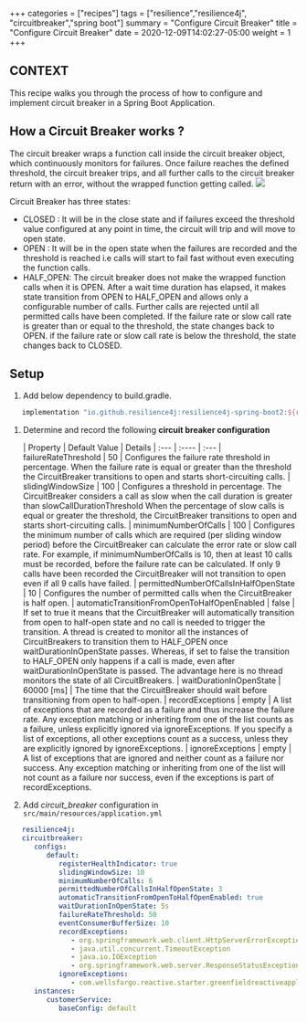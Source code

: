 +++
categories = ["recipes"]
tags = ["resilience","resilience4j", "circuitbreaker","spring boot"]
summary = "Configure Circuit Breaker"
title = "Configure Circuit Breaker"
date = 2020-12-09T14:02:27-05:00
weight = 1
+++

## CONTEXT
This recipe walks you through the process of how to configure and implement
circuit breaker in a Spring Boot Application.

## How a Circuit Breaker works ?
The circuit breaker wraps a function call inside the circuit breaker object, which continuously monitors for failures. Once failure reaches the defined threshold, the circuit breaker trips,
and all further calls to the circuit breaker return with an error, without the wrapped function getting called.
![](/images/circuit-breaker-states.png)

Circuit Breaker has three states:

* CLOSED : It will be in the close state and if failures exceed the threshold value configured at any point in time, the circuit will trip
  and will move to open state.
* OPEN : It will be in the open state when the failures are recorded and the threshold is reached i.e calls will start to fail fast without even executing the function calls.
* HALF_OPEN: The circuit breaker does not make the wrapped function calls when it is OPEN. After a wait time duration has elapsed, it makes state transition from OPEN to HALF_OPEN and allows only a configurable number of calls.
  Further calls are rejected until all permitted calls have been completed. If the failure rate or slow call rate is greater than or equal
  to the threshold, the state changes back to OPEN. if the failure rate or slow call rate is below the threshold, the state changes
  back to CLOSED.

## Setup

1. Add below dependency to build.gradle.

```groovy
   implementation "io.github.resilience4j:resilience4j-spring-boot2:${resilience4jVersion}"
```

1. Determine and record the following **circuit breaker configuration**

   | Property        | Default Value  | Details
         | :---            |    :----   |  :---
   | failureRateThreshold | 50 | Configures the failure rate threshold in percentage. When the failure rate is equal or greater than the threshold the CircuitBreaker transitions to open and starts short-circuiting calls.
   | slidingWindowSize | 100 | Configures a threshold in percentage. The CircuitBreaker considers a call as slow when the call duration is greater than slowCallDurationThreshold When the percentage of slow calls is equal or greater the threshold, the CircuitBreaker transitions to open and starts short-circuiting calls.
   | minimumNumberOfCalls  | 100 | Configures the minimum number of calls which are required (per sliding window period) before the CircuitBreaker can calculate the error rate or slow call rate. For example, if minimumNumberOfCalls is 10, then at least 10 calls must be recorded, before the failure rate can be calculated. If only 9 calls have been recorded the CircuitBreaker will not transition to open even if all 9 calls have failed.
   | permittedNumberOfCallsInHalfOpenState | 10 | Configures the number of permitted calls when the CircuitBreaker is half open.
   | automaticTransitionFromOpenToHalfOpenEnabled | false | 	If set to true it means that the CircuitBreaker will automatically transition from open to half-open state and no call is needed to trigger the transition. A thread is created to monitor all the instances of CircuitBreakers to transition them to HALF_OPEN once waitDurationInOpenState passes. Whereas, if set to false the transition to HALF_OPEN only happens if a call is made, even after waitDurationInOpenState is passed. The advantage here is no thread monitors the state of all CircuitBreakers.
   | waitDurationInOpenState | 60000 [ms] | The time that the CircuitBreaker should wait before transitioning from open to half-open.
   | recordExceptions | empty | A list of exceptions that are recorded as a failure and thus increase the failure rate. Any exception matching or inheriting from one of the list counts as a failure, unless explicitly ignored via ignoreExceptions. If you specify a list of exceptions, all other exceptions count as a success, unless they are explicitly ignored by ignoreExceptions.
   | ignoreExceptions | empty | A list of exceptions that are ignored and neither count as a failure nor success. Any exception matching or inheriting from one of the list will not count as a failure nor success, even if the exceptions is part of recordExceptions.

1. Add _circuit_breaker_ configuration in `src/main/resources/application.yml`
```yaml
   resilience4j:
   circuitbreaker:
      configs:
         default:
            registerHealthIndicator: true
            slidingWindowSize: 10
            minimumNumberOfCalls: 6
            permittedNumberOfCallsInHalfOpenState: 3
            automaticTransitionFromOpenToHalfOpenEnabled: true
            waitDurationInOpenState: 5s
            failureRateThreshold: 50
            eventConsumerBufferSize: 10
            recordExceptions:
               - org.springframework.web.client.HttpServerErrorException
               - java.util.concurrent.TimeoutException
               - java.io.IOException
               - org.springframework.web.server.ResponseStatusException
            ignoreExceptions:
               - com.wellsfargo.reactive.starter.greenfieldreactiveapplicationstarter.error.BusinessException
      instances:
         customerService:
            baseConfig: default
```
